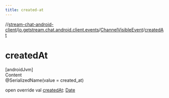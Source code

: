 ```yaml
---
title: created-at
---
```

//[stream-chat-android-client](../../../index.md)/[io.getstream.chat.android.client.events](../index.md)/[ChannelVisibleEvent](index.md)/[createdAt](createdAt.md)



# createdAt  
[androidJvm]  
Content  
@SerializedName(value = created_at)  
  
open override val [createdAt](createdAt.md): [Date](https://developer.android.com/reference/kotlin/java/util/Date.html)  



